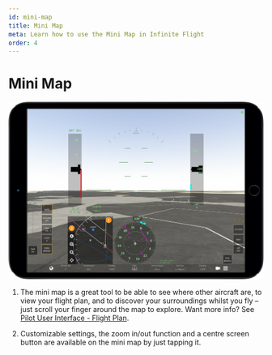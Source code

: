 ```yaml
---
id: mini-map
title: Mini Map
meta: Learn how to use the Mini Map in Infinite Flight
order: 4
---
```


# Mini Map

![Mini Map](_images/manual/frames/mini-map.png)



1. The mini map is a great tool to be able to see where other aircraft are, to view your flight plan, and to discover your surroundings whilst you fly – just scroll your finger around the map to explore. Want more info? See [Pilot User Interface - Flight Plan](/docs/manual/pilot-user-interface/flight-plan).

   

2. Customizable settings, the zoom in/out function and a centre screen button are available on the mini map by just tapping it.